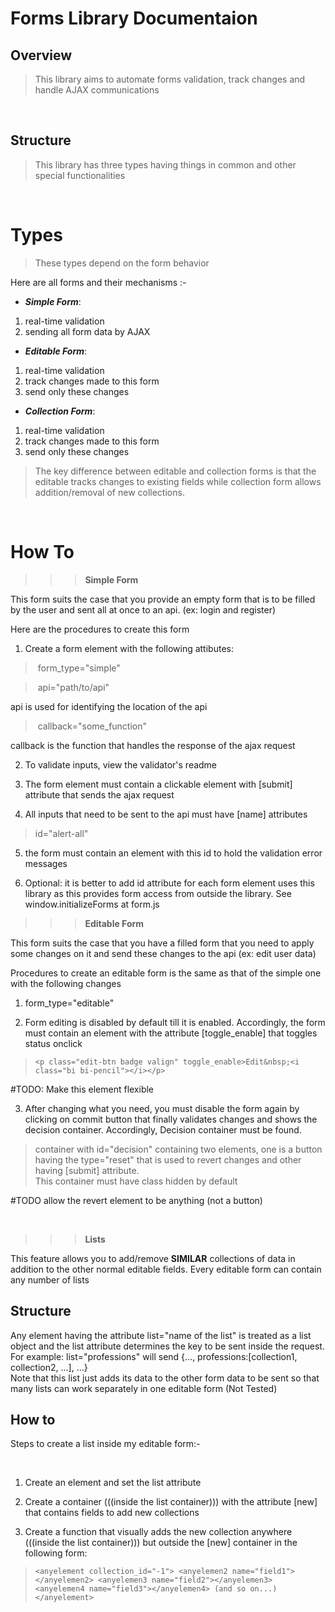Forms Library Documentaion
===========================

Overview
---------

> This library aims to automate forms validation, track changes and handle AJAX communications

<br/>

Structure
----------

> This library has three types having things in common and other special functionalities

<br/>

Types
======
> These types depend on the form behavior

Here are all forms and their mechanisms :-

* ***Simple Form***:
1. real-time validation 
2. sending all form data by AJAX

* ***Editable Form***: 
1. real-time validation
2. track changes made to this form 
3. send only these changes

* ***Collection Form***:
1. real-time validation
2. track changes made to this form 
3. send only these changes

> The key difference between editable and collection forms is that the editable tracks changes to existing fields while collection form allows addition/removal of new collections.

<br>

How To
=======
>>> **Simple Form**

This form suits the case that you provide an empty form that is to be filled by the user and sent all at once to an api. (ex: login and register)

Here are the procedures to create this form

1. Create a form element with the following attibutes:
> &nbsp;form_type="simple" 


> &nbsp;api="path/to/api"

api is used for identifying the location of the api

> &nbsp;callback="some_function"

callback is the function that handles the response of the ajax request

2. To validate inputs, view the validator's readme

3. The form element must contain a clickable element with [submit] attribute that sends the ajax request

4. All inputs that need to be sent to the api must have [name] attributes

> id="alert-all" 
5. the form must contain an element with this id to hold the validation error messages

6. Optional: it is better to add id attribute for each form element uses this library as this provides form access from outside the library.
See window.initializeForms at form.js

>>> **Editable Form**

This form suits the case that you have a filled form that you need to apply some changes on it and send these changes to the api (ex: edit user data)

Procedures to create an editable form is the same as that of the simple one with the following changes

1. form_type="editable"

2. Form editing is disabled by default till it is enabled. Accordingly, the form must contain an element with the attribute [toggle_enable] that toggles status onclick
> `<p class="edit-btn badge valign" toggle_enable>Edit&nbsp;<i class="bi bi-pencil"></i></p>`

#TODO: Make this element flexible

3. After changing what you need, you must disable the form again by clicking on commit button that finally validates changes and shows the decision container. Accordingly, Decision container must be found.

> container with id="decision" containing two elements, one is a button having the type="reset" that is used to revert changes and other having [submit] attribute. <br> This container must have class hidden by default

#TODO allow the revert element to be anything (not a button)

<br>

>>> **Lists**

This feature allows you to add/remove **SIMILAR** collections of data in addition to the other normal editable fields. Every editable form can contain any number of lists

Structure
---------
Any element having the attribute list="name of the list" is treated as a list object and the list attribute determines the key to be sent inside the request. <br>
For example: list="professions" will send {..., professions:[collection1, collection2, ...], ...}
<br>
Note that this list just adds its data to the other form data to be sent so that many lists can work separately in one editable form (Not Tested)

How to
------
Steps to create a list inside my editable form:-

<br>

1. Create an element and set the list attribute

2. Create a container (((inside the list container))) with the attribute [new] that contains fields to add new collections

3. Create a function that visually adds the new collection anywhere (((inside the list container))) but outside the [new] container in the following form:
> `<anyelement collection_id="-1"> <anyelemen2 name="field1"></anyelemen2> <anyelemen3 name="field2"></anyelemen3> <anyelemen4 name="field3"></anyelemen4> (and so on...) </anyelement>`
